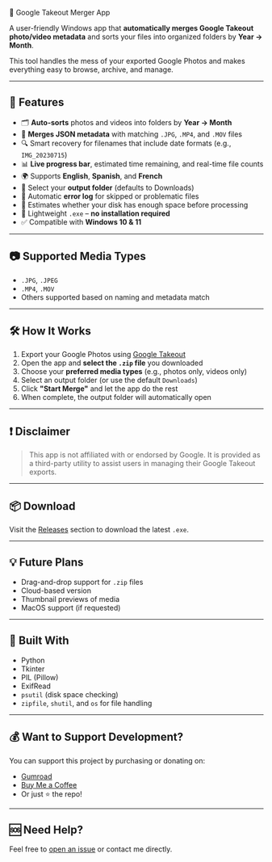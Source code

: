 📸 Google Takeout Merger App

A user-friendly Windows app that **automatically merges Google Takeout photo/video metadata** and sorts your files into organized folders by **Year → Month**.

This tool handles the mess of your exported Google Photos and makes everything easy to browse, archive, and manage.

---

## 🚀 Features

- 🗂️ **Auto-sorts** photos and videos into folders by **Year → Month**
- 📅 **Merges JSON metadata** with matching `.JPG`, `.MP4`, and `.MOV` files
- 🔍 Smart recovery for filenames that include date formats (e.g., `IMG_20230715`)
- 📊 **Live progress bar**, estimated time remaining, and real-time file counts
- 🌍 Supports **English**, **Spanish**, and **French**
- 📁 Select your **output folder** (defaults to Downloads)
- 📝 Automatic **error log** for skipped or problematic files
- 🧠 Estimates whether your disk has enough space before processing
- 💾 Lightweight `.exe` – **no installation required**
- ✅ Compatible with **Windows 10 & 11**

---

## 📷 Supported Media Types

- `.JPG`, `.JPEG`
- `.MP4`, `.MOV`
- Others supported based on naming and metadata match

---

## 🛠 How It Works

1. Export your Google Photos using [Google Takeout](https://takeout.google.com/)
2. Open the app and **select the `.zip` file** you downloaded
3. Choose your **preferred media types** (e.g., photos only, videos only)
4. Select an output folder (or use the default `Downloads`)
5. Click **"Start Merge"** and let the app do the rest
6. When complete, the output folder will automatically open

---

## ❗ Disclaimer

> This app is not affiliated with or endorsed by Google. It is provided as a third-party utility to assist users in managing their Google Takeout exports.

---

## 📦 Download

Visit the [Releases](https://github.com/YOUR-USERNAME/YOUR-REPO-NAME/releases) section to download the latest `.exe`.

---

## 💡 Future Plans

- Drag-and-drop support for `.zip` files
- Cloud-based version
- Thumbnail previews of media
- MacOS support (if requested)

---

## 🧠 Built With

- Python
- Tkinter
- PIL (Pillow)
- ExifRead
- `psutil` (disk space checking)
- `zipfile`, `shutil`, and `os` for file handling

---

## 💰 Want to Support Development?

You can support this project by purchasing or donating on:

- [Gumroad]([https://ethanverse478.gumroad.com/l/qxilmt])
- [Buy Me a Coffee](https://www.buymeacoffee.com/YOURNAME)
- Or just ⭐️ the repo!

---

## 🆘 Need Help?

Feel free to [open an issue](https://github.com/YOUR-USERNAME/YOUR-REPO/issues) or contact me directly.
